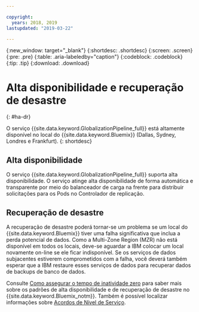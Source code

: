 ```yaml
---

copyright:
  years: 2018, 2019
lastupdated: "2019-03-22"

---
```


{:new_window: target="_blank"}
{:shortdesc: .shortdesc}
{:screen: .screen}
{:pre: .pre}
{:table: .aria-labeledby="caption"}
{:codeblock: .codeblock}
{:tip: .tip}
{:download: .download}


# Alta disponibilidade e recuperação de desastre
{: #ha-dr}

O serviço {{site.data.keyword.GlobalizationPipeline_full}} está altamente disponível no local do {{site.data.keyword.Bluemix}} (Dallas, Sydney, Londres e Frankfurt).
{: shortdesc}

## Alta disponibilidade

O serviço {{site.data.keyword.GlobalizationPipeline_full}} suporta alta disponibilidade. O serviço atinge alta disponibilidade de forma automática e transparente por meio do balanceador de carga na frente para distribuir solicitações para os Pods no Controlador de replicação.

## Recuperação de desastre

A recuperação de desastre poderá tornar-se um problema se um local do {{site.data.keyword.Bluemix}} tiver uma falha significativa que inclua a perda potencial de dados. Como a Multi-Zone Region (MZR) não está disponível em todos os locais, deve-se aguardar a IBM colocar um local novamente on-line se ele ficar indisponível. Se os serviços de dados subjacentes estiverem comprometidos com a falha, você deverá também esperar que a IBM restaure esses serviços de dados para recuperar dados de backups de banco de dados.

Consulte [Como assegurar o tempo de inatividade zero](/docs/overview?topic=overview-zero-downtime#zero-downtime) para saber mais sobre os padrões de alta disponibilidade e de recuperação de desastre no {{site.data.keyword.Bluemix_notm}}. Também é possível localizar informações sobre [Acordos de Nível de Serviço](/docs/overview?topic=overview-zero-downtime#SLAs).  














